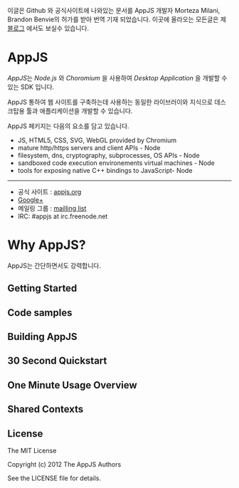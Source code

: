 이글은 Github 와 공식사이트에 나와있는 문서를 AppJS 개발자 Morteza Milani, Brandon Benvie의 허가를 받아 번역 기재 되었습니다.
이곳에 올라오는 모든글은 제 [블로그](http://insanehong.kr) 에서도 보실수 있습니다.

# AppJS
*AppJS*는 *Node.js* 와 *Choromium* 을 사용하여 *Desktop Application* 을 개발할 수 있는 SDK 입니다. 

AppJS 통하여  웹 사이트를 구축하는데 사용하는 동일한 라이브러이와 지식으로 데스크탑용 툴과 애플리케이션을 개발할 수 있습니다. 

AppJS 페키지는 다음의 요소를 담고 있습니다.
* JS, HTML5, CSS, SVG, WebGL provided by Chromium
* mature http/https servers and client APIs - Node
* filesystem, dns, cryptography, subprocesses, OS APIs - Node
* sandboxed code execution environements virtual machines - Node
* tools for exposing native C++ bindings to JavaScript- Node

---

* 공식 사이트 : [appjs.org](http://appjs.org)
* [Google+](https://plus.google.com/u/0/112803615725562877790/posts)
* 메일링 그룹 : [mailling list](https://groups.google.com/forum/#!forum/appjs-dev)
* IRC: #appjs at irc.freenode.net

# Why AppJS?
AppJS는 간단하면서도 강력합니다. 


## Getting Started


## Code samples

## Building AppJS


## 30 Second Quickstart

## One Minute Usage Overview

## Shared Contexts

## License
The MIT License

Copyright (c) 2012 The AppJS Authors

See the LICENSE file for details.






